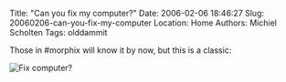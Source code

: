 Title: "Can you fix my computer?"
Date: 2006-02-06 18:46:27
Slug: 20060206-can-you-fix-my-computer
Location: Home
Authors: Michiel Scholten
Tags: olddammit

<p>Those in #morphix will know it by now, but this is a classic:</p>
<div class="content-image"><div><img src="/~mbscholt/images/content/dilbert20012211860201.gif" alt="Fix computer?" title="Fix computer?" /></div></div>
<br style="clear: both;" />